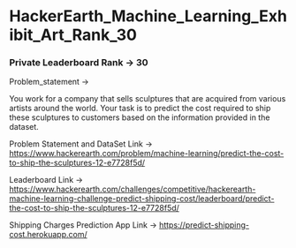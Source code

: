 # HackerEarth_Machine_Learning_Exhibit_Art_Rank_30

### Private Leaderboard Rank -> 30

Problem_statement ->

You work for a company that sells sculptures that are acquired from various artists around the world. Your task is to predict the cost required to ship these sculptures to customers based on the information provided in the dataset.


Problem Statement and DataSet Link -> https://www.hackerearth.com/problem/machine-learning/predict-the-cost-to-ship-the-sculptures-12-e7728f5d/

Leaderboard Link -> https://www.hackerearth.com/challenges/competitive/hackerearth-machine-learning-challenge-predict-shipping-cost/leaderboard/predict-the-cost-to-ship-the-sculptures-12-e7728f5d/

Shipping Charges Prediction App Link -> https://predict-shipping-cost.herokuapp.com/

